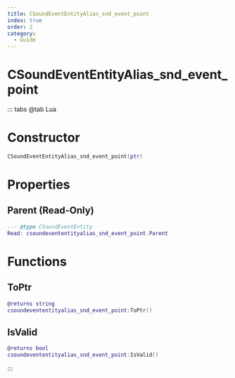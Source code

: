 ```yaml
---
title: CSoundEventEntityAlias_snd_event_point
index: true
order: 2
category:
  - Guide
---
```


# CSoundEventEntityAlias_snd_event_point

::: tabs
@tab Lua
# Constructor
```lua
CSoundEventEntityAlias_snd_event_point(ptr)
```
# Properties
## Parent (Read-Only)
```lua
--- @type CSoundEventEntity
Read: csoundevententityalias_snd_event_point.Parent
```
# Functions
## ToPtr
```lua
@returns string
csoundevententityalias_snd_event_point:ToPtr()
```
## IsValid
```lua
@returns bool
csoundevententityalias_snd_event_point:IsValid()
```

:::